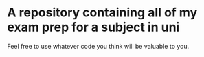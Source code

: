 # A repository containing all of my exam prep for a subject in uni

Feel free to use whatever code you think will be valuable to you.
